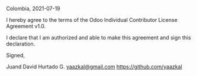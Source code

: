 Colombia, 2021-07-19

I hereby agree to the terms of the Odoo Individual Contributor License
Agreement v1.0.

I declare that I am authorized and able to make this agreement and sign this
declaration.

Signed,

Juand David Hurtado G. yaazkal@gmail.com https://github.com/yaazkal
